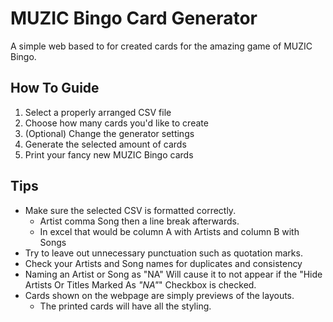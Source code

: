 # MUZIC Bingo Card Generator

A simple web based to for created cards for the amazing game of MUZIC Bingo.

## How To Guide

1. Select a properly arranged CSV file
2. Choose how many cards you'd like to create
3. (Optional) Change the generator settings
4.  Generate the selected amount of cards
5. Print your fancy new MUZIC Bingo cards

## Tips

- Make sure the selected CSV is formatted correctly.
	- Artist comma Song then a line break afterwards. 
	- In excel that would be column A with Artists and column B with Songs
- Try to leave out unnecessary punctuation such as quotation marks.
- Check your Artists and Song names for duplicates and consistency
- Naming an Artist or Song as "NA" Will cause it to not appear if the "Hide Artists Or Titles Marked As _"NA"_" Checkbox is checked.
- Cards shown on the webpage are simply previews of the layouts.
	- The printed cards will have all the styling.

